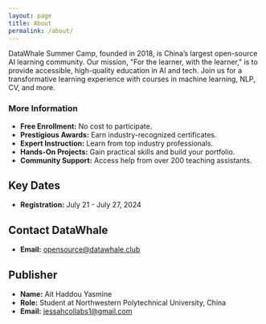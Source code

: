 ```yaml
---
layout: page
title: About
permalink: /about/
---
```


DataWhale Summer Camp, founded in 2018, is China’s largest open-source AI learning community. Our mission, "For the learner, with the learner," is to provide accessible, high-quality education in AI and tech. Join us for a transformative learning experience with courses in machine learning, NLP, CV, and more.

### More Information

- **Free Enrollment:** No cost to participate.
- **Prestigious Awards:** Earn industry-recognized certificates.
- **Expert Instruction:** Learn from top industry professionals.
- **Hands-On Projects:** Gain practical skills and build your portfolio.
- **Community Support:** Access help from over 200 teaching assistants.

## Key Dates

- **Registration:** July 21 - July 27, 2024

## Contact DataWhale

- **Email:** [opensource@datawhale.club](mailto:opensource@datawhale.club)

## Publisher

- **Name:** Ait Haddou Yasmine
- **Role:** Student at Northwestern Polytechnical University, China
- **Email:** [jessahcollabs1@gmail.com](mailto:jessahcollabs1@gmail.com)
